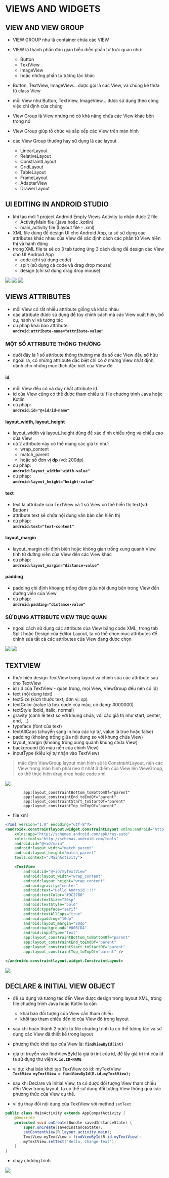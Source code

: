 # __VIEWS AND WIDGETS__

## __VIEW AND VIEW GROUP__

- VIEW GROUP như là container chứa các VIEW
- VIEW là thành phần đơn giản biễu diễn phần tử trực quan như:
    - Button
    - TextView
    - ImageView
    - hoặc những phần tử tương tác khác
- Button, TextView, ImageView... được gọi là các View, và chúng kế thừa từ class View
- mỗi View như Button, TextView, ImageView... được sử dụng theo công việc chỉ định của chúng

- View Group là View nhưng nó có khả năng chứa các View khác bên trong nó
- View Group giúp tổ chức và sắp xếp các View trên màn hình
- các View Group thường hay sử dụng là các layout
    - LinearLayout
    - RelativeLayout
    - ConstraintLayout
    - GridLayout
    - TableLayout
    - FrameLayout
    - AdapterView
    - DrawerLayout

## __UI EDITING IN ANDROID STUDIO__

- khi tạo mới 1 project Android Empty Views Activity ta nhận được 2 file
    - ActivityMain file (.java hoặc .kotlin)
    - main_activity file (Layout file - .xml)
- XML file dùng để design UI cho Android App, ta sẽ sử dụng các attributes khác nhau của View để xác định cách các phần tử View hiển thị và hành động
- trong XML file ta sẽ có 3 tab tương ứng 3 cách dùng để design các View cho UI Android App
    - code (chỉ sử dụng code)
    - split (sử dụng cả code và drag drop mouse)
    - design (chỉ sử dụng drag drop mouse)

<img src="./Screenshot-04-code-tab-xml-file.png" />

<img src="./Screenshot-05-split-tab-xml-file.png" />

<img src="./Screenshot-06-design-tab-xml-file.png" />

## __VIEWS ATTRIBUTES__

- mỗi View có rất nhiều attribute giống và khác nhau
- các attribute được sử dụng để tùy chỉnh cách mà các View xuất hiện, bố cụ, hành vi và tương tác
- cú pháp khai báo attribute: <br>__``android:attribute-name="attribute-value"``__

### __MỘT SỐ ATTRIBUTE THÔNG THƯỜNG__

- dưới đây là 1 số attribute thông thường mà đa số các View đều sở hữu
- ngoài ra, có những attribute đặc biệt chỉ có ở những View nhất định, dành cho những mục đích đặc biệt của View đó

#### __id__

- mỗi View đều có và duy nhất attribute id
- id của View cũng có thể được tham chiếu từ file chương trình Java hoặc Kotlin
- cú pháp: <br>__``android:id="@+id/id-name"``__

#### __layout_width__, __layout_height__

- layout_width và layout_height dùng để xác định chiều rộng và chiều cao của View
- cả 2 attribute này có thể mang các giá trị như:
    - wrap_content
    - match_parent
    - hoặc số đơn vị __dp__ (vd: 200dp)
- cú pháp: <br>__``android:layout_width="width-value"``__
- cú pháp: <br>__``android:layout_height="height-value"``__

#### __text__

- text là attribute của TextView và 1 số View có thể hiển thị text(vd: Button)
- attribute text sẽ chứa nội dung văn bản cần hiển thị
- cú pháp: <br>__``android:text="text-content"``__

#### __layout_margin__

- layout_margin chỉ định biên hoặc không gian trống xung quanh View tính từ đường viền của View đến các View khác
- cú pháp: <br>__``android:layout_margin="distance-value"``__

#### __padding__

- padding chỉ định khoảng trống đệm giữa nội dung bên trong View đến đường viền của View
- cú pháp: <br>__``android:padding="distance-value"``__

### __SỬ DỤNG ATTRIBUTE VIEW TRỰC QUAN__

- ngoài cách sử dụng các attribute của View bằng code XML, trong tab Split hoặc Design của Editor Layout, ta có thể chọn mục attributes để chỉnh sửa tất cả các attributes của View đang được chọn

<img src="./Screenshot-08-visual-attribute.png" />

<img src="./Screenshot-09-edit-view-visual.png" />

## __TEXTVIEW__

- thực hiện design TextView trong layout và chỉnh sửa các attribute sau cho TextView
- id (id của TextView - quan trọng, mọi View, ViewGroup đều nên có id)
- text (nội dung text)
- textSize (kích thước text, đơn vị: sp)
- textColor (value là hex code của màu, có dạng: #000000)
- textStyle (bold, italic, normal)
- gravity (canh lề text so với khung chứa, với các giá trị như start, center, end, ...)
- typeface (font của text)
- textAllCaps (chuyển sang in hoa các ký tự, value là true hoặc false)
- padding (khoảng trống giữa nội dung so với khung chứa View)
- layout_margin (khoảng trống xung quanh khung chứa View)
- background (tô màu nền của chính View)
- inputType (kiểu ký tự nhận vào TextView)

> mặc định ViewGroup layout màn hình sẽ là ConstraintLayout, nên các View trong màn hình phải neo ít nhất 3 điểm của View lên ViewGroup, có thể thực hiện drag drop hoặc code xml

<img src="./Screenshot-10-neo-view-trong-constraintlayout.png" />

```
        app:layout_constraintBottom_toBottomOf="parent"
        app:layout_constraintEnd_toEndOf="parent"
        app:layout_constraintStart_toStartOf="parent"
        app:layout_constraintTop_toTopOf="parent"
```

- file xml
```xml
<?xml version="1.0" encoding="utf-8"?>
<androidx.constraintlayout.widget.ConstraintLayout xmlns:android="http://schemas.android.com/apk/res/android"
    xmlns:app="http://schemas.android.com/apk/res-auto"
    xmlns:tools="http://schemas.android.com/tools"
    android:id="@+id/main"
    android:layout_width="match_parent"
    android:layout_height="match_parent"
    tools:context=".MainActivity">

    <TextView
        android:id="@+id/myTextView"
        android:layout_width="wrap_content"
        android:layout_height="wrap_content"
        android:gravity="center"
        android:text="Hello Android !!!"
        android:textColor="#9C27B0"
        android:textSize="20sp"
        android:textStyle="bold"
        android:typeface="serif"
        android:textAllCaps="true"
        android:padding="10dp"
        android:layout_margin="20dp"
        android:background="#00BCD4"
        android:inputType="text"
        app:layout_constraintBottom_toBottomOf="parent"
        app:layout_constraintEnd_toEndOf="parent"
        app:layout_constraintStart_toStartOf="parent"
        app:layout_constraintTop_toTopOf="parent" />

</androidx.constraintlayout.widget.ConstraintLayout>
```

<img src="./Screenshot-11-ket-qua-thuc-hanh-text-view.png" />


## __DECLARE & INITIAL VIEW OBJECT__

- để sử dụng và tương tác đến View được design trong layout XML, trong file chương trình Java hoặc Kotlin ta cần 
    - khai báo đối tượng của View cần tham chiếu
    - khởi tạo tham chiếu đến id của View đó trong layout
- sau khi hoàn thành 2 bước từ file chương trình ta có thể tương tác và sử dụng các View đã thiết kế trong layout
- phương thức khởi tạo của View là: __``findViewById(int)``__
- giá trị truyền vào findViewById là giá trị int của id, để lấy giá trị int của id ta sử dụng thư viện __``R.id.ID-NAME``__
- ví dụ: khai báo khởi tạo TextView có id: myTextView <br> __``TextView myTextView = findViewById(R.id.myTextView);``__

- sau khi Declare và Initial View, ta có được đối tượng View tham chiếu đến View trong layout, ta có thể sử dụng đối tượng View thông qua các phương thức của View cụ thể.
- ví dụ thay đổi nội dung của TextView với method ``setText``

```java
public class MainActivity extends AppCompatActivity {
    @Override
    protected void onCreate(Bundle savedInstanceState) {
        super.onCreate(savedInstanceState);
        setContentView(R.layout.activity_main);
        TextView myTextView = findViewById(R.id.myTextView);
        myTextView.setText("Hello, Change Text");
    }
}
```
- chạy chương trình
<img src="./Screenshot-12-declare-initial-interact-view-object.png" />